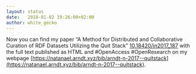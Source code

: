 ```yaml
---
layout: status
date:   2018-01-02 19:26:00+02:00
author: white_gecko
---
```


Now you can find my paper “A Method for Distributed and Collaborative Curation of RDF Datasets Utilizing the Quit Stack” [10.18420/in2017_187](https://dx.doi.org/10.18420/in2017_187) with the full text published as HTML and #OpenAccess #OpenResearch on my webpage [https://natanael.arndt.xyz/bib/arndt-n-2017--quitstack](https://natanael.arndt.xyz/bib/arndt-n-2017--quitstack).
